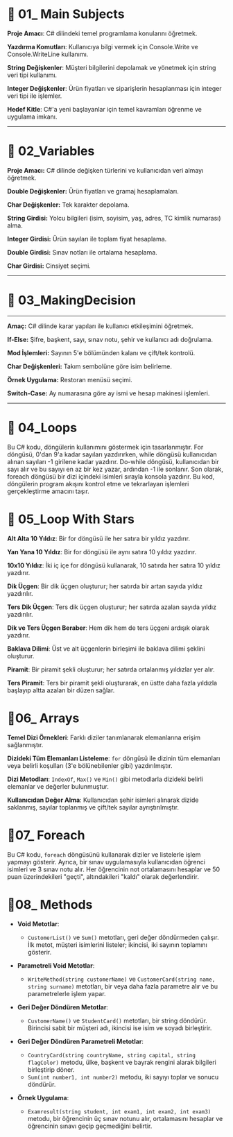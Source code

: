 #  📍 01_ Main Subjects

**Proje Amacı**: C# dilindeki temel programlama konularını öğretmek.

**Yazdırma Komutları**: Kullanıcıya bilgi vermek için Console.Write ve Console.WriteLine kullanımı.

**String Değişkenler**: Müşteri bilgilerini depolamak ve yönetmek için string veri tipi kullanımı.

**Integer Değişkenler**: Ürün fiyatları ve siparişlerin hesaplanması için integer veri tipi ile işlemler.

**Hedef Kitle**: C#'a yeni başlayanlar için temel kavramları öğrenme ve uygulama imkanı.

---

# 📍 02_Variables


**Proje Amacı:** C# dilinde değişken türlerini ve kullanıcıdan veri almayı öğretmek.
    
**Double Değişkenler:** Ürün fiyatları ve gramaj hesaplamaları.
    
**Char Değişkenler:** Tek karakter depolama.
    
**String Girdisi:** Yolcu bilgileri (isim, soyisim, yaş, adres, TC kimlik numarası) alma.
    
**Integer Girdisi:** Ürün sayıları ile toplam fiyat hesaplama.
    
**Double Girdisi:** Sınav notları ile ortalama hesaplama.

**Char Girdisi:** Cinsiyet seçimi.

---

# 📍 03_MakingDecision

----------

**Amaç:** C# dilinde karar yapıları ile kullanıcı etkileşimini öğretmek.
    
**If-Else:** Şifre, başkent, sayı, sınav notu, şehir ve kullanıcı adı doğrulama.

**Mod İşlemleri:** Sayının 5'e bölümünden kalanı ve çift/tek kontrolü.

**Char Değişkenleri:** Takım sembolüne göre isim belirleme.

**Örnek Uygulama:** Restoran menüsü seçimi.

**Switch-Case:** Ay numarasına göre ay ismi ve hesap makinesi işlemleri.

---


# 📍 04_Loops

Bu C# kodu, döngülerin kullanımını göstermek için tasarlanmıştır. For döngüsü, 0'dan 9'a kadar sayıları yazdırırken, while döngüsü kullanıcıdan alınan sayıları -1 girilene kadar yazdırır. Do-while döngüsü, kullanıcıdan bir sayı alır ve bu sayıyı en az bir kez yazar, ardından -1 ile sonlanır. Son olarak, foreach döngüsü bir dizi içindeki isimleri sırayla konsola yazdırır. Bu kod, döngülerin program akışını kontrol etme ve tekrarlayan işlemleri gerçekleştirme amacını taşır.


# 📍 05_Loop With Stars


**Alt Alta 10 Yıldız**: Bir for döngüsü ile her satıra bir yıldız yazdırır.

**Yan Yana 10 Yıldız**: Bir for döngüsü ile aynı satıra 10 yıldız yazdırır.

**10x10 Yıldız**: İki iç içe for döngüsü kullanarak, 10 satırda her satıra 10 yıldız yazdırır.

**Dik Üçgen**: Bir dik üçgen oluşturur; her satırda bir artan sayıda yıldız yazdırılır.

**Ters Dik Üçgen**: Ters dik üçgen oluşturur; her satırda azalan sayıda yıldız yazdırılır.

**Dik ve Ters Üçgen Beraber**: Hem dik hem de ters üçgeni ardışık olarak yazdırır.

**Baklava Dilimi**: Üst ve alt üçgenlerin birleşimi ile baklava dilimi şeklini oluşturur.

**Piramit**: Bir piramit şekli oluşturur; her satırda ortalanmış yıldızlar yer alır.

**Ters Piramit**: Ters bir piramit şekli oluşturarak, en üstte daha fazla yıldızla başlayıp altta azalan bir düzen sağlar.

# 📍06_ Arrays


**Temel Dizi Örnekleri**: Farklı diziler tanımlanarak elemanlarına erişim sağlanmıştır.

**Dizideki Tüm Elemanları Listeleme**: `for` döngüsü ile dizinin tüm elemanları veya belirli koşulları (3'e bölünebilenler gibi) yazdırılmıştır.

**Dizi Metodları**: `IndexOf`, `Max()` ve `Min()` gibi metodlarla dizideki belirli elemanlar ve değerler bulunmuştur.

**Kullanıcıdan Değer Alma**: Kullanıcıdan şehir isimleri alınarak dizide saklanmış, sayılar toplanmış ve çift/tek sayılar ayrıştırılmıştır.


# 📍07_ Foreach

Bu C# kodu, `foreach` döngüsünü kullanarak diziler ve listelerle işlem yapmayı gösterir. Ayrıca, bir sınav uygulamasıyla kullanıcıdan öğrenci isimleri ve 3 sınav notu alır. Her öğrencinin not ortalamasını hesaplar ve 50 puan üzerindekileri "geçti", altındakileri "kaldı" olarak değerlendirir.

# 📍08_ Methods


-   **Void Metotlar**:
    
    -   `CustomerList()` ve `Sum()` metotları, geri değer döndürmeden çalışır. İlk metot, müşteri isimlerini listeler; ikincisi, iki sayının toplamını gösterir.
-   **Parametreli Void Metotlar**:
    
    -   `WriteMethod(string customerName)` ve `CustomerCard(string name, string surname)` metotları, bir veya daha fazla parametre alır ve bu parametrelerle işlem yapar.
-   **Geri Değer Döndüren Metotlar**:
    
    -   `CustomerName()` ve `StudentCard()` metotları, bir string döndürür. Birincisi sabit bir müşteri adı, ikincisi ise isim ve soyadı birleştirir.
-   **Geri Değer Döndüren Parametreli Metotlar**:
    
    -   `CountryCard(string countryName, string capital, string flagColor)` metodu, ülke, başkent ve bayrak rengini alarak bilgileri birleştirip döner.
    -   `Sum(int number1, int number2)` metodu, iki sayıyı toplar ve sonucu döndürür.
-   **Örnek Uygulama**:
    
    -   `Examresult(string student, int exam1, int exam2, int exam3)` metodu, bir öğrencinin üç sınav notunu alır, ortalamasını hesaplar ve öğrencinin sınavı geçip geçmediğini belirtir.
